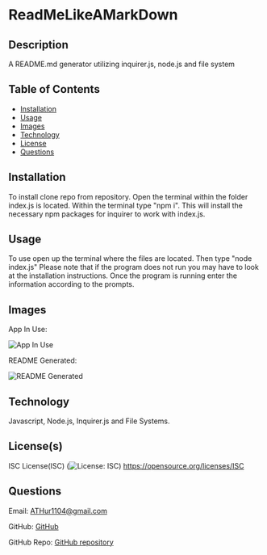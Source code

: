 # ReadMeLikeAMarkDown
    
    
## Description
A README.md generator utilizing inquirer.js, node.js and file system
        

## Table of Contents
- [Installation](#installation)
- [Usage](#usage)
- [Images](#images)
- [Technology](#technology)
- [License](#license)
- [Questions](#questions)


## Installation
To install clone repo from repository. Open the terminal within the folder index.js is located. Within the terminal type "npm i". This will install the necessary npm packages for inquirer to work with index.js.
        

## Usage
To use open up the terminal where the files are located. Then type "node index.js" Please note that if the program does not run you may have to look at the installation instructions. Once the program is running enter the information according to the prompts.

    
## Images
App In Use:

![App In Use]("./READMEAssets/InUse.jpg")

README Generated:

![README Generated]("./READMEAssets/GeneratedReadMe.jpg")


## Technology
Javascript, Node.js, Inquirer.js and File Systems.

    
## License(s)
ISC License(ISC)
(![License: ISC](https://img.shields.io/badge/License-ISC-blue.svg))
https://opensource.org/licenses/ISC

    
## Questions
Email: ATHur1104@gmail.com
        
    
GitHub: [GitHub](https://github.com/ATHur1104)
        
    
GitHub Repo: [GitHub repository](https://github.com/ATHur1104/ReadMeLikeAMarkDown)
